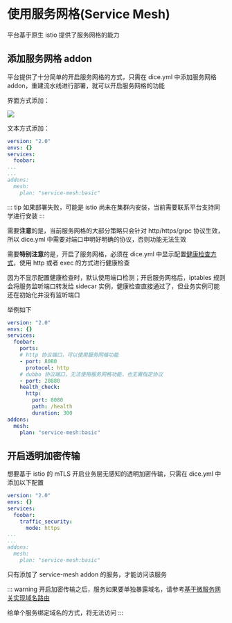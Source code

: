 # 使用服务网格(Service Mesh)

平台基于原生 istio 提供了服务网格的能力

## 添加服务网格 addon

平台提供了十分简单的开启服务网格的方式，只需在 dice.yml 中添加服务网格 addon，重建流水线进行部署，就可以开启服务网格的功能

界面方式添加：

![](https://terminus-paas.oss-cn-hangzhou.aliyuncs.com/paas-doc/2020/12/11/3ae59e44-27e4-4670-894d-97b69c6ddd07.png)

文本方式添加：

```yaml
version: "2.0"
envs: {}
services:
  foobar:
...
...
addons:
  mesh:
    plan: "service-mesh:basic"

```

::: tip
如果部署失败，可能是 istio 尚未在集群内安装，当前需要联系平台支持同学进行安装
:::


需要**注意**的是，当前服务网格的大部分策略只会针对 http/https/grpc 协议生效，所以 dice.yml 中需要对端口申明好明确的协议，否则功能无法生效

需要**特别注意**的是，开启了服务网格，必须在 dice.yml 中显示配置[健康检查方式](../deploy/dice-yml.html#health-check)，使用 http 或者 exec 的方式进行健康检查

因为不显示配置健康检查时，默认使用端口检测；开启服务网格后，iptables 规则会将服务监听端口转发给 sidecar 实例，健康检查直接通过了，但业务实例可能还在初始化并没有监听端口

举例如下

```yaml
version: "2.0"
envs: {}
services:
  foobar:
    ports:
    # http 协议端口，可以使用服务网格功能
    - port: 8080
      protocol: http
    # dubbo 协议端口，无法使用服务网格功能，也无需指定协议
    - port: 20880
    health_check:
      http:
        port: 8080
        path: /health
        duration: 300
addons:
  mesh:
    plan: "service-mesh:basic"
```



## 开启透明加密传输

想要基于 istio 的 mTLS 开启业务层无感知的透明加密传输，只需在 dice.yml 中添加以下配置

```yaml
version: "2.0"
envs: {}
services:
  foobar:
    traffic_security:
      mode: https
...
...
addons:
  mesh:
    plan: "service-mesh:basic"
```

只有添加了 service-mesh addon 的服务，才能访问该服务

::: warning
开启加密传输之后，服务如果要单独暴露域名，请参考[基于微服务网关实现域名路由](../deploy/management.html#域名管理)

给单个服务绑定域名的方式，将无法访问
:::
